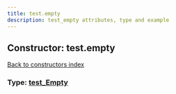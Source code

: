 ```yaml
---
title: test.empty
description: test_empty attributes, type and example
---
```

## Constructor: test.empty  
[Back to constructors index](index.md)






### Type: [test\_Empty](../types/test_Empty.md)


